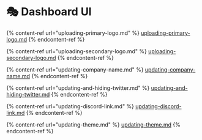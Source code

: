 # 🎭 Dashboard UI

{% content-ref url="uploading-primary-logo.md" %}
[uploading-primary-logo.md](uploading-primary-logo.md)
{% endcontent-ref %}

{% content-ref url="uploading-secondary-logo.md" %}
[uploading-secondary-logo.md](uploading-secondary-logo.md)
{% endcontent-ref %}

{% content-ref url="updating-company-name.md" %}
[updating-company-name.md](updating-company-name.md)
{% endcontent-ref %}

{% content-ref url="updating-and-hiding-twitter.md" %}
[updating-and-hiding-twitter.md](updating-and-hiding-twitter.md)
{% endcontent-ref %}

{% content-ref url="updating-discord-link.md" %}
[updating-discord-link.md](updating-discord-link.md)
{% endcontent-ref %}

{% content-ref url="updating-theme.md" %}
[updating-theme.md](updating-theme.md)
{% endcontent-ref %}
